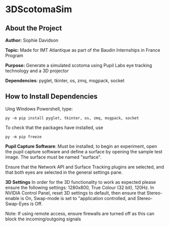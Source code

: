 # 3DScotomaSim

 <h2>About the Project </h2>
 
**Author:** Sophie Davidson 

**Topic:** Made for IMT Atlantique as part of the Baudin Internships in France Program

**Purpose:** Generate a simulated scotoma using Pupil Labs eye tracking technology and a 3D projector

**Dependencies**: pyglet, tkinter, os, zmq, msgpack, socket

 <h2>How to Install Dependencies </h2>
 
 Uing Windows Powershell, type:
 
  ```
  py -m pip install pyglet, tkinter, os, zmq, msgpack, socket
  ```

 
 To check that the packages have installed, use
 
 ``` 
 py -m pip freeze
 ```
 

**Pupil Capture Software**: Must be installed, to begin an experiment, open the pupil capture software and define a surface by opening the sample test image. The surface must be named "surface". 

Ensure that the Network API and Surface Tracking plugins are selected, and that both eyes are selected in the general settings pane. 


**3D Settings**
In order for the 3D functionality to work as expected please ensure the following settings:
1280x800, True Colour (32 bit), 120Hz. 
In NVIDIA  Control Panel, reset 3D settings to default, then ensure that Stereo-enable is On, Swap-mode is set to "application controlled, and Stereo-Swap-Eyes is Off. 

Note: If using remote access, ensure firewalls are turned off as this can block the incoming/outgoing signals


